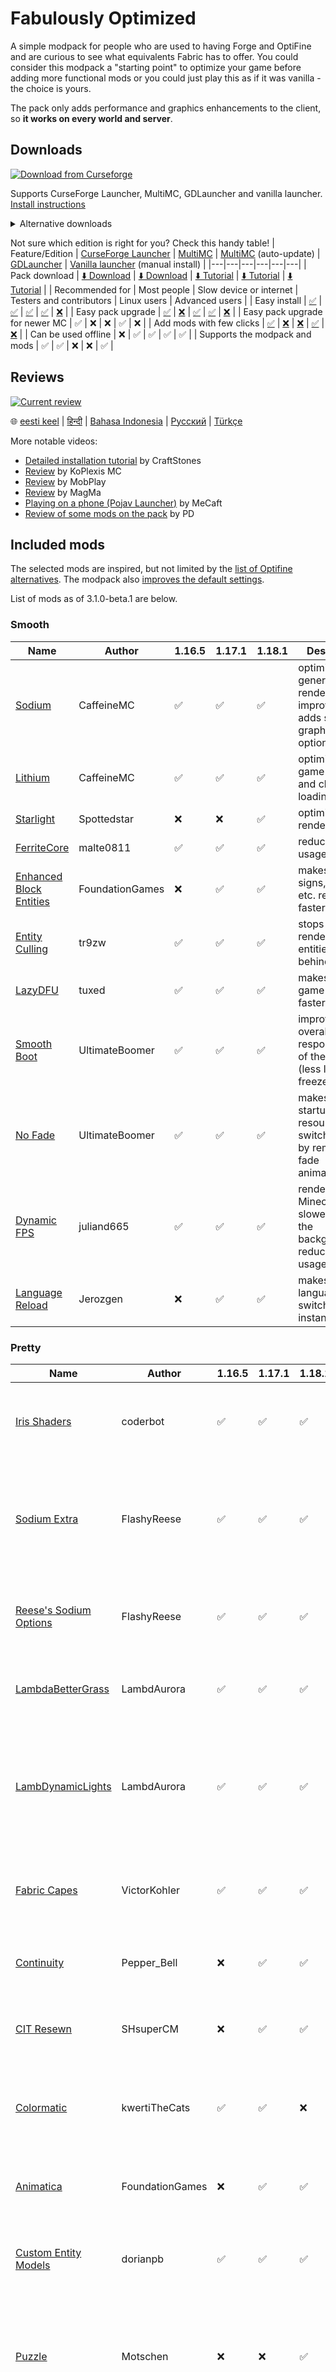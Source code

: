 # Fabulously Optimized

A simple modpack for people who are used to having Forge and OptiFine and are curious to see what equivalents Fabric has to offer. You could consider this modpack a "starting point" to optimize your game before adding more functional mods or you could just play this as if it was vanilla - the choice is yours. 

The pack only adds performance and graphics enhancements to the client, so **it works on every world and server**.

## Downloads

[![Download from Curseforge](https://cf.way2muchnoise.eu/full_fabulously-optimized_downloads%20on%20Curseforge.svg?badge_style=for_the_badge)](https://www.curseforge.com/minecraft/modpacks/fabulously-optimized/files) 

Supports CurseForge Launcher, MultiMC, GDLauncher and vanilla launcher. [Install instructions](https://github.com/Madis0/fabulously-optimized/wiki/Install-instructions)

<details>
  <summary>Alternative downloads</summary>

_These downloads do not yet support the modpack or the mods :(_

* [Auto-updating](https://github.com/Madis0/fabulously-optimized/wiki/Auto-updating-MultiMC-pack) MultiMC pack: [1.16.5](https://github.com/Fabulously-Optimized/fabulously-optimized/releases/download/v1.11.1/Fabulously.Optimized.MC.1.16.5.auto-update.zip) | [1.17.1](https://github.com/Fabulously-Optimized/fabulously-optimized/releases/download/v2.6.1/Fabulously.Optimized.MC.1.17.1.auto-update.zip) | _[1.18](https://github.com/Fabulously-Optimized/fabulously-optimized/releases/download/v3.0.0-alpha.4/Fabulously.Optimized.MC.1.18.auto-update.zip)_ (EOL) | [1.18.1](https://github.com/Fabulously-Optimized/fabulously-optimized/releases/download/v3.1.0-alpha.5/Fabulously.Optimized.MC.1.18.1.auto-update.zip)
* ~~Vanilla installer~~ [(planned)](https://github.com/Madis0/fabulously-optimized/issues/110)
* ~~Modrinth~~ [(planned)](https://github.com/Madis0/fabulously-optimized/issues/63)
* [GitHub releases](https://github.com/Fabulously-Optimized/fabulously-optimized/releases)

</details>
  


Not sure which edition is right for you? Check this handy table!
| Feature/Edition | [CurseForge Launcher](https://download.curseforge.com) | [MultiMC](https://multimc.org) | [MultiMC](https://multimc.org) (auto-update) | [GDLauncher](https://gdevs.io) | [Vanilla launcher](https://www.minecraft.net/en-us/download) (manual install) |
|---|---|---|---|---|---|
| Pack download | [⬇️ Download](https://www.curseforge.com/minecraft/modpacks/fabulously-optimized/files) | [⬇️ Download](https://www.curseforge.com/minecraft/modpacks/fabulously-optimized/files) | [⬇️ Tutorial](https://github.com/Fabulously-Optimized/fabulously-optimized/wiki/Install-instructions#multimc-auto-update) | [⬇️ Tutorial](https://github.com/Fabulously-Optimized/fabulously-optimized/wiki/Install-instructions#gdlauncher) | [⬇️ Tutorial](https://github.com/Fabulously-Optimized/fabulously-optimized/wiki/Install-instructions#minecraft-launcher-the-vanilla) |
| Recommended for | Most people | Slow device or internet | Testers and contributors | Linux users | Advanced users |
| Easy install | [✅](https://github.com/Madis0/fabulously-optimized/wiki/Install-instructions#curseforge-launcher) | [✅](https://github.com/Madis0/fabulously-optimized/wiki/Install-instructions#multimc) | [✅](https://github.com/Madis0/fabulously-optimized/wiki/Install-instructions#multimc-auto-update) | [✅](https://github.com/Madis0/fabulously-optimized/wiki/Install-instructions#gdlauncher) | [❌](https://github.com/Fabulously-Optimized/fabulously-optimized/wiki/Install-instructions#minecraft-launcher-the-vanilla) |
| Easy pack upgrade | [✅](https://github.com/Fabulously-Optimized/fabulously-optimized/wiki/Update-instructions#curseforge-launcher) | [❌](https://github.com/Fabulously-Optimized/fabulously-optimized/wiki/Update-instructions#multimc) | [✅](https://github.com/Fabulously-Optimized/fabulously-optimized/wiki/Update-instructions#multimc-auto-update) | [✅](https://github.com/Fabulously-Optimized/fabulously-optimized/wiki/Update-instructions#gdlauncher) | [❌](https://github.com/Fabulously-Optimized/fabulously-optimized/wiki/Update-instructions#minecraft-launcher-the-vanilla) |
| Easy pack upgrade for newer MC | ✅ | ❌ | ❌ | ✅ | ❌ |
| Add mods with few clicks | [✅](https://github.com/Madis0/fabulously-optimized/wiki/Adding-more-mods#curseforge-launcher-minecraft-117xfo-2xx) | [❌](https://github.com/Madis0/fabulously-optimized/wiki/Adding-more-mods#multimc) | [❌](https://github.com/Madis0/fabulously-optimized/wiki/Adding-more-mods#multimc) | [✅](https://github.com/Madis0/fabulously-optimized/wiki/Adding-more-mods#gdlauncher) | [❌](https://github.com/Madis0/fabulously-optimized/wiki/Adding-more-mods#minecraft-launcher-vanilla) |
| Can be used offline | ❌ | ✅ | ✅ | ✅ | ✅ |
| Supports the modpack and mods | ✅ | ✅ | ❌ | ❌ | ✅ |

## Reviews

[![Current review](https://img.youtube.com/vi/bb8G9X5Q_4I/maxresdefault.jpg)](https://www.youtube.com/watch?v=bb8G9X5Q_4I)

🌐 [eesti keel](https://www.youtube.com/watch?v=z0jKe8XgdP0) | [हिन्दी](https://www.youtube.com/watch?v=K90gsbmhf3w) | [Bahasa Indonesia](https://www.youtube.com/watch?v=47s_sEqNikc) | [Русский](https://www.youtube.com/watch?v=3Oylcgt1nyw) | [Türkçe](https://www.youtube.com/watch?v=Vj7S5_4Rkfg)

More notable videos:
* [Detailed installation tutorial](https://www.youtube.com/watch?v=9HXXyfzUy6Q) by CraftStones
* [Review](https://www.youtube.com/watch?v=crtB5DnZ3a8) by KoPlexis MC
* [Review](https://www.youtube.com/watch?v=XR0zJL9blpE) by MobPlay
* [Review](https://www.youtube.com/watch?v=990XcePXGh0) by MagMa
* [Playing on a phone (Pojav Launcher)](https://www.youtube.com/watch?v=mP5AoxqCKos) by MeCaft
* [Review of some mods on the pack](https://www.youtube.com/watch?v=8OBkqn4Z4ek) by PD

## Included mods

The selected mods are inspired, but not limited by the [list of Optifine alternatives](https://lambdaurora.dev/optifine_alternatives). The modpack also [improves the default settings](https://github.com/Madis0/fabulously-optimized/wiki/Changed-options).

List of mods as of 3.1.0-beta.1 are below.

### Smooth
| Name | Author | 1.16.5 | 1.17.1 | 1.18.1 | Description |
|---|---|---|---|---|---|
| [Sodium](https://www.curseforge.com/minecraft/mc-mods/sodium) | CaffeineMC | ✅ | ✅ | ✅ | optimizes general rendering to improve FPS, adds some graphics options |
| [Lithium](https://www.curseforge.com/minecraft/mc-mods/lithium) | CaffeineMC | ✅ | ✅ | ✅ | optimizes game physics and chunk loading |
| [Starlight](https://www.curseforge.com/minecraft/mc-mods/starlight) | Spottedstar | ❌ | ❌ | ✅ | optimizes light rendering |
| [FerriteCore](https://www.curseforge.com/minecraft/mc-mods/ferritecore-fabric) | malte0811 | ✅ | ✅ | ✅ | reduces RAM usage |
| [Enhanced Block Entities](https://www.curseforge.com/minecraft/mc-mods/enhanced-block-entities) | FoundationGames | ❌ | ✅ | ✅ | makes chests, signs, beds, etc. render faster |
| [Entity Culling](https://www.curseforge.com/minecraft/mc-mods/entityculling) | tr9zw | ✅ | ✅ | ✅ | stops rendering entities that are behind a wall |
| [LazyDFU](https://www.curseforge.com/minecraft/mc-mods/lazydfu) | tuxed | ✅ | ✅ | ✅ | makes the game startup faster |
| [Smooth Boot](https://www.curseforge.com/minecraft/mc-mods/smooth-boot) | UltimateBoomer | ✅ | ✅ | ✅ | improves the overall responsiveness of the game (less likely to freeze) |
| [No Fade](https://www.curseforge.com/minecraft/mc-mods/no-fade) | UltimateBoomer | ✅ | ✅ | ✅ | makes game startup and resourcepack switch faster by removing fade animations |
| [Dynamic FPS](https://www.curseforge.com/minecraft/mc-mods/dynamic-fps) | juliand665 | ✅ | ✅ | ✅ | renders Minecraft slower if it is in the background to reduce CPU usage |
| [Language Reload](https://www.curseforge.com/minecraft/mc-mods/language-reload) | Jerozgen | ❌ | ✅ | ✅ | makes language switching instant |

### Pretty
| Name | Author | 1.16.5 | 1.17.1 | 1.18.1 | Description |
|---|---|---|---|---|---|
| [Iris Shaders](https://www.curseforge.com/minecraft/mc-mods/irisshaders) | coderbot | ✅ | ✅ | ✅ | adds Optifine's shaders support, [recommended ones are here](https://github.com/IrisShaders/Iris#what-shader-packs-can-i-use-right-now) |
| [Sodium Extra](https://www.curseforge.com/minecraft/mc-mods/sodium-extra) | FlashyReese | ✅ | ✅ | ✅ | adds many Optifine-like graphics toggles: animations, particles, weather, FPS indicator and more |
| [Reese's Sodium Options](https://www.curseforge.com/minecraft/mc-mods/reeses-sodium-options) | FlashyReese | ✅ | ✅ | ✅ | makes Sodium's settings vertical, centered and scrollable |
| [LambdaBetterGrass](https://www.curseforge.com/minecraft/mc-mods/lambdabettergrass) | LambdAurora | ✅ | ✅ | ✅ | adds Optifine's "better grass" and "better snow" |
| [LambDynamicLights](https://www.curseforge.com/minecraft/mc-mods/lambdynamiclights) | LambdAurora | ✅ | ✅ | ✅ | adds Optifine's "dynamic lights" - light up the area by holding a light source, activating TNT or creeper |
| [Fabric Capes](https://www.curseforge.com/minecraft/mc-mods/capes) | VictorKohler | ✅ | ✅ | ✅ | adds Optifine's and other mods' capes, [instructions are here](https://github.com/Madis0/fabulously-optimized/wiki/Free-cape) |
| [Continuity](https://www.curseforge.com/minecraft/mc-mods/continuity) | Pepper_Bell | ❌ | ✅ | ✅ | adds Optifine's connected textures support |
| [CIT Resewn](https://www.curseforge.com/minecraft/mc-mods/cit-resewn) | SHsuperCM | ❌ | ✅ | ✅ | adds Optifine's custom item textures support |
| [Colormatic](https://www.curseforge.com/minecraft/mc-mods/colormatic) | kwertiTheCats | ✅ | ✅ | ❌ | adds Optifine's custom colors support, clear skies and clear void options |
| [Animatica](https://www.curseforge.com/minecraft/mc-mods/animatica) | FoundationGames | ❌ | ✅ | ✅ | adds Optifine's animated textures support |
| [Custom Entity Models](https://www.curseforge.com/minecraft/mc-mods/custom-entity-models-cem) | dorianpb | ✅ | ✅ | ✅ | adds Optifine's custom entity models - [partial support](https://www.curseforge.com/minecraft/mc-mods/custom-entity-models-cem) |
| [Puzzle](https://www.curseforge.com/minecraft/mc-mods/puzzle) | Motschen | ❌ | ❌ | ✅ | adds some Optifine features like emissive mobs and resource pack-provided splash screen |
| [Cull Leaves](https://www.curseforge.com/minecraft/mc-mods/cull-leaves) | Motschen | ✅ | ✅ | ✅ | adds Optifine's "better trees" - fancy leaves are more see-through for better FPS |
| [AdvancementInfo](https://www.curseforge.com/minecraft/mc-mods/advancementinfo) | Giserbaer | ✅ | ✅ | ✅ | makes the advancement screen bigger, adds a requirement list and search bar |
| [Better Mount Hud](https://www.curseforge.com/minecraft/mc-mods/better-mount-hud) | Lortseam_ | ❌ | ✅ | ✅ | horse health and your food are displayed at the same time, jump bar appears when jumping |
| ['Slight' Gui Modifications](https://www.curseforge.com/minecraft/mc-mods/slight-gui-modifications) | shedaniel | ✅ | ✅ | ✅ | adds toast animations and FO text in main menu, plus several opt-in features |
| [Item Model Fix](https://www.curseforge.com/minecraft/mc-mods/item-model-fix) | Pepper_Bell | ✅ | ✅ | ✅ | fixes transparent gaps in held items |
| [ToolTipFix](https://www.curseforge.com/minecraft/mc-mods/tooltipfix) | Kyrptonaught | ✅ | ✅ | ✅ | makes sure all tooltips fit to screen |
| [Fabrishot](https://www.curseforge.com/minecraft/mc-mods/fabrishot) | ramidzkh | ✅ | ✅ | ✅ | lets you take a high-res screenshot with F9 |

### Functional
| Name | Author | 1.16.5 | 1.17.1 | 1.18.1 | Description |
|---|---|---|---|---|---|
| [WI Zoom](https://www.curseforge.com/minecraft/mc-mods/wi-zoom) | alexander9892 | ✅ | ✅ | ✅ | adds a scrollable zoom feature |
| [Borderless Mining](https://www.curseforge.com/minecraft/mc-mods/borderless-mining) | comp500 | ✅ | ✅ | ✅ | allows you to have Minecraft in full screen and interact with a different window (disabled by default) |
| [TieFix](https://www.curseforge.com/minecraft/mc-mods/tiefix) | j_t_a_i | ❌ | ❌ | ✅ | disables telemetry and fixes some bugs |
| [FastOpenLinksAndFolders](https://www.curseforge.com/minecraft/mc-mods/fastopenlinksandfolders) | altrisi | ✅ | ✅ | ✅ | fixes the game freezing when you open resource pack folders, a screenshot etc. |
| [More Chat History](https://www.curseforge.com/minecraft/mc-mods/more-chat-history) | JackFred2 | ❌ | ✅ | ✅ | increases chat history limit |
| [Don't Clear Chat History](https://www.curseforge.com/minecraft/mc-mods/dont-clear-chat-history) | anar4732 | ❌ | ✅ | ✅ | keeps typed message history across worlds |
| [AntiGhost](https://www.curseforge.com/minecraft/mc-mods/antighost) | Giselbaer | ✅ | ✅ | ✅ | fixes glitching blocks by typing /ghost (please use it rarely) |
| [Your Options Shall Be Respected](https://www.curseforge.com/minecraft/mc-mods/yosbr) | shedaniel | ✅ | ✅ | ✅ | keeps your settings when updating the modpack |
| [Mod Menu](https://www.curseforge.com/minecraft/mc-mods/modmenu) | TerraformersMC | ✅ | ✅ | ✅ | adds a mod list with descriptions (enable FO's bundled resource pack for better experience!) |
| [Not Enough Crashes](https://www.curseforge.com/minecraft/mc-mods/not-enough-crashes) | NatanFudge | ✅ | ✅ | ✅ | allows playing after a crash and getting the crash report as a link |

### Libraries

Basically mods that make other mods work. Hidden from in-game mod menu, but should not be removed unless you're certain they are unused.

| Name | Author | 1.16.5 | 1.17.1 | 1.18.1 | Description |
|---|---|---|---|---|---|
| [Fabric API](https://www.curseforge.com/minecraft/mc-mods/fabric-api) | modmuss50 | ✅ | ✅ | ✅ | makes most mods work |
| [Indium](https://www.curseforge.com/minecraft/mc-mods/indium) | comp500 | ✅ | ✅ | ✅ | adds support for the Rendering API (more parity mods) |
| [CompleteConfig](https://www.curseforge.com/minecraft/mc-mods/completeconfig) | lortseam_ | ❌ | ✅ | ✅ | makes some mods' config work |
| [Cloth Config API](https://www.curseforge.com/minecraft/mc-mods/cloth-config) | shedaniel | ✅ | ✅ | ✅ | makes many mods' config work |
| [Cloth API (Fabric)](https://www.curseforge.com/minecraft/mc-mods/cloth-api) | shedaniel | ✅ | ✅ | ✅ | makes some mods work |
| [MidnightLib](https://www.curseforge.com/minecraft/mc-mods/midnightlib) | TeamMidnightDust | ❌ | ❌ | ✅ | makes some mods work |
| [Architectury](https://www.curseforge.com/minecraft/mc-mods/architectury-fabric) | shedaniel | ✅ | ✅ | ✅ | makes some mods work |
| [Fabric Language Kotlin](https://www.curseforge.com/minecraft/mc-mods/fabric-language-kotlin) | modmuss50 | ✅ | ✅ | ✅ | makes some mods work |

## Help

Help is provided by:

* [Wiki](https://github.com/Madis0/fabulously-optimized/wiki)
* [Discord](https://discord.gg/yxaXtaQqdB)
* [Issues](https://github.com/Madis0/fabulously-optimized/issues) (mod suggestions, bug reports)
* [Curseforge listing](https://www.curseforge.com/minecraft/modpacks/fabulously-optimized) comments

Want to help translate the modpack to your language? [See this tutorial](https://github.com/Madis0/fabulously-optimized/wiki/Language-support)

## Disclaimer

The modpack has been set up to be compatible with the rules of most public third-party servers, but it is your responsibility to verify whether you are allowed to use it or not. By installing this modpack you agree that the the modpack author, the mod developers and Mojang provide no warranties for using this modpack, every action you do with it is your own. 

The command /ghost (provided by [AntiGhost](https://www.curseforge.com/minecraft/mc-mods/antighost)) may be disabled or disallowed on some servers [as it sends a slight amount of packets](https://www.curseforge.com/minecraft/mc-mods/antighost?comment=103), but it is overall safe if you use it rarely, only when needed.
This modpack disables the in-game third-party server disclaimer, so if you are using the multiplayer function, you also agree to the following: "Caution: Online play is offered by third-party servers that are not owned, operated, or supervised by Mojang Studios or Microsoft. During online play, you may be exposed to unmoderated chat messages or other types of user-generated content that may not be suitable for everyone.". You must also be aware that you can use the "social interactions" screen by pressing the key P in-game.
This modpack is using Starlight for chunk optimization and due to the way it works, disabling (or replacing) the mod will make your existing worlds initially load a bit slower.
This is harmless, it simply means the game is calculating the lit up areas again with a different algorithm.
